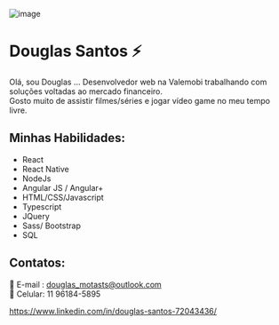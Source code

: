 ![image](https://github.com/saadeghi/saadeghi/blob/master/dino.gif)

# Douglas Santos :zap:
Olá, sou Douglas ... Desenvolvedor web na Valemobi trabalhando com soluções voltadas ao mercado financeiro.<br>
Gosto muito de assistir filmes/séries e jogar vídeo game no meu tempo livre.

## Minhas Habilidades:
- React <br>
- React Native <br>
- NodeJs <br>
- Angular JS / Angular+ <br>
- HTML/CSS/Javascript <br>
- Typescript <br>
- JQuery <br>
- Sass/ Bootstrap <br>
- SQL 

## Contatos:
 :email:   E-mail : douglas_motasts@outlook.com<br>
 :iphone:  Celular: 11 96184-5895<br>

https://www.linkedin.com/in/douglas-santos-72043436/

